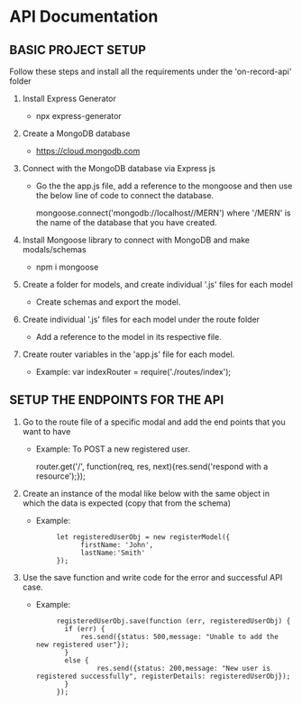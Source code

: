 # API Documentation

## BASIC PROJECT SETUP

Follow these steps and install all the requirements under the 'on-record-api' folder

1. Install Express Generator

   - npx express-generator

2. Create a MongoDB database

   - https://cloud.mongodb.com
   
3. Connect with the MongoDB database via Express js

   - Go the the app.js file, add a reference to the mongoose and then use the below line of code to connect the database.
      
     mongoose.connect('mongodb://localhost//MERN') where '/MERN' is the name of the database that you have created.

4. Install Mongoose library to connect with MongoDB and make modals/schemas

   - npm i mongoose

5. Create a folder for models, and create individual '.js' files for each model

   - Create schemas and export the model.

6. Create individual '.js' files for each model under the route folder

   - Add a reference to the model in its respective file.

7. Create router variables in the 'app.js' file for each model.

   - Example: var indexRouter = require('./routes/index');


## SETUP THE ENDPOINTS FOR THE API

1. Go to the route file of a specific modal and add the end points that you want to have

   - Example: To POST a new registered user.

       router.get('/', function(req, res, next){res.send('respond with a resource');});

2. Create an instance of the modal like below with the same object in which the data is expected (copy that from the schema)

   - Example: 

              let registeredUserObj = new registerModel({   
                    firstName: 'John',
                    lastName:'Smith'
              });

3. Use the save function and write code for the error and successful API case.

   - Example:

              registeredUserObj.save(function (err, registeredUserObj) {
                if (err) {
                    res.send({status: 500,message: "Unable to add the new registered user"});
                } 
                else {
                        res.send({status: 200,message: "New user is registered successfully", registerDetails: registeredUserObj});
                }
              });





